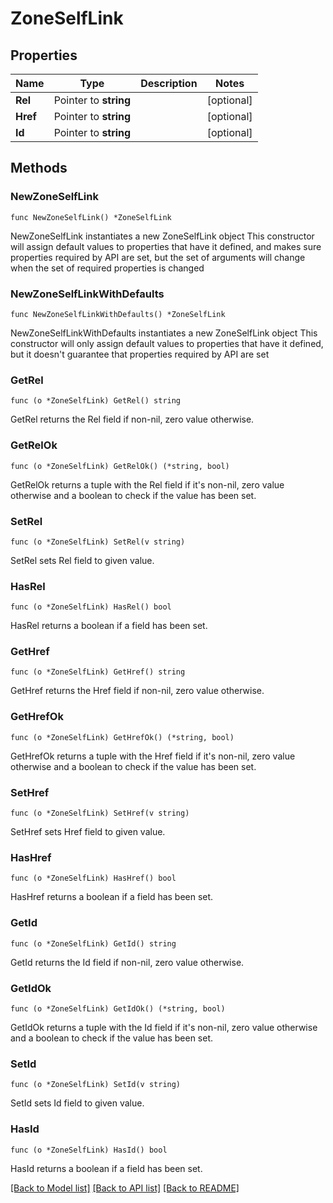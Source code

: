# ZoneSelfLink

## Properties

Name | Type | Description | Notes
------------ | ------------- | ------------- | -------------
**Rel** | Pointer to **string** |  | [optional] 
**Href** | Pointer to **string** |  | [optional] 
**Id** | Pointer to **string** |  | [optional] 

## Methods

### NewZoneSelfLink

`func NewZoneSelfLink() *ZoneSelfLink`

NewZoneSelfLink instantiates a new ZoneSelfLink object
This constructor will assign default values to properties that have it defined,
and makes sure properties required by API are set, but the set of arguments
will change when the set of required properties is changed

### NewZoneSelfLinkWithDefaults

`func NewZoneSelfLinkWithDefaults() *ZoneSelfLink`

NewZoneSelfLinkWithDefaults instantiates a new ZoneSelfLink object
This constructor will only assign default values to properties that have it defined,
but it doesn't guarantee that properties required by API are set

### GetRel

`func (o *ZoneSelfLink) GetRel() string`

GetRel returns the Rel field if non-nil, zero value otherwise.

### GetRelOk

`func (o *ZoneSelfLink) GetRelOk() (*string, bool)`

GetRelOk returns a tuple with the Rel field if it's non-nil, zero value otherwise
and a boolean to check if the value has been set.

### SetRel

`func (o *ZoneSelfLink) SetRel(v string)`

SetRel sets Rel field to given value.

### HasRel

`func (o *ZoneSelfLink) HasRel() bool`

HasRel returns a boolean if a field has been set.

### GetHref

`func (o *ZoneSelfLink) GetHref() string`

GetHref returns the Href field if non-nil, zero value otherwise.

### GetHrefOk

`func (o *ZoneSelfLink) GetHrefOk() (*string, bool)`

GetHrefOk returns a tuple with the Href field if it's non-nil, zero value otherwise
and a boolean to check if the value has been set.

### SetHref

`func (o *ZoneSelfLink) SetHref(v string)`

SetHref sets Href field to given value.

### HasHref

`func (o *ZoneSelfLink) HasHref() bool`

HasHref returns a boolean if a field has been set.

### GetId

`func (o *ZoneSelfLink) GetId() string`

GetId returns the Id field if non-nil, zero value otherwise.

### GetIdOk

`func (o *ZoneSelfLink) GetIdOk() (*string, bool)`

GetIdOk returns a tuple with the Id field if it's non-nil, zero value otherwise
and a boolean to check if the value has been set.

### SetId

`func (o *ZoneSelfLink) SetId(v string)`

SetId sets Id field to given value.

### HasId

`func (o *ZoneSelfLink) HasId() bool`

HasId returns a boolean if a field has been set.


[[Back to Model list]](../README.md#documentation-for-models) [[Back to API list]](../README.md#documentation-for-api-endpoints) [[Back to README]](../README.md)


